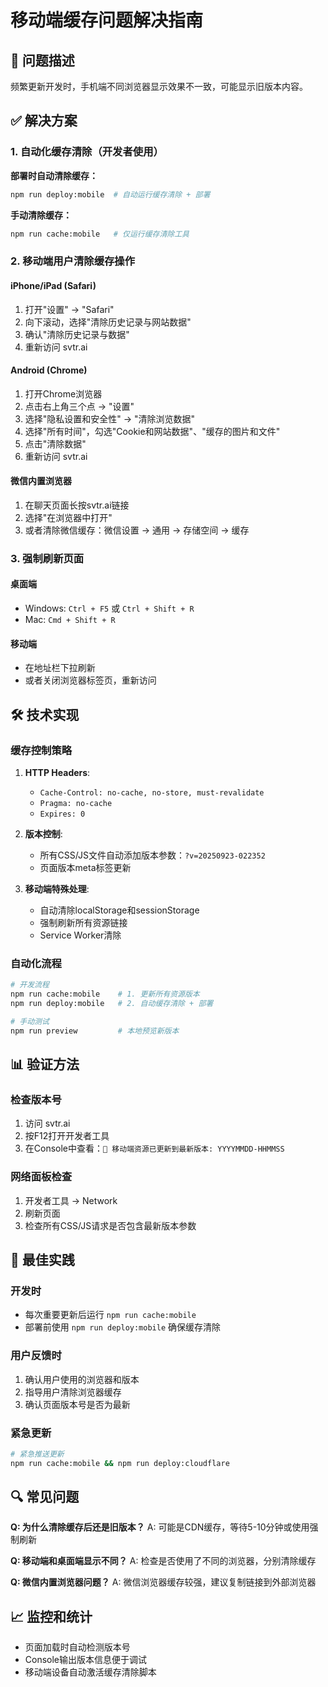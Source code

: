 # 移动端缓存问题解决指南

## 📱 问题描述
频繁更新开发时，手机端不同浏览器显示效果不一致，可能显示旧版本内容。

## ✅ 解决方案

### 1. 自动化缓存清除（开发者使用）

**部署时自动清除缓存：**
```bash
npm run deploy:mobile  # 自动运行缓存清除 + 部署
```

**手动清除缓存：**
```bash
npm run cache:mobile   # 仅运行缓存清除工具
```

### 2. 移动端用户清除缓存操作

#### iPhone/iPad (Safari)
1. 打开"设置" → "Safari"
2. 向下滚动，选择"清除历史记录与网站数据"
3. 确认"清除历史记录与数据"
4. 重新访问 svtr.ai

#### Android (Chrome)
1. 打开Chrome浏览器
2. 点击右上角三个点 → "设置"
3. 选择"隐私设置和安全性" → "清除浏览数据"
4. 选择"所有时间"，勾选"Cookie和网站数据"、"缓存的图片和文件"
5. 点击"清除数据"
6. 重新访问 svtr.ai

#### 微信内置浏览器
1. 在聊天页面长按svtr.ai链接
2. 选择"在浏览器中打开"
3. 或者清除微信缓存：微信设置 → 通用 → 存储空间 → 缓存

### 3. 强制刷新页面

#### 桌面端
- Windows: `Ctrl + F5` 或 `Ctrl + Shift + R`
- Mac: `Cmd + Shift + R`

#### 移动端
- 在地址栏下拉刷新
- 或者关闭浏览器标签页，重新访问

## 🛠️ 技术实现

### 缓存控制策略
1. **HTTP Headers**:
   - `Cache-Control: no-cache, no-store, must-revalidate`
   - `Pragma: no-cache`
   - `Expires: 0`

2. **版本控制**:
   - 所有CSS/JS文件自动添加版本参数：`?v=20250923-022352`
   - 页面版本meta标签更新

3. **移动端特殊处理**:
   - 自动清除localStorage和sessionStorage
   - 强制刷新所有资源链接
   - Service Worker清除

### 自动化流程
```bash
# 开发流程
npm run cache:mobile    # 1. 更新所有资源版本
npm run deploy:mobile   # 2. 自动缓存清除 + 部署

# 手动测试
npm run preview         # 本地预览新版本
```

## 📊 验证方法

### 检查版本号
1. 访问 svtr.ai
2. 按F12打开开发者工具
3. 在Console中查看：`📱 移动端资源已更新到最新版本: YYYYMMDD-HHMMSS`

### 网络面板检查
1. 开发者工具 → Network
2. 刷新页面
3. 检查所有CSS/JS请求是否包含最新版本参数

## 🚀 最佳实践

### 开发时
- 每次重要更新后运行 `npm run cache:mobile`
- 部署前使用 `npm run deploy:mobile` 确保缓存清除

### 用户反馈时
1. 确认用户使用的浏览器和版本
2. 指导用户清除浏览器缓存
3. 确认页面版本号是否为最新

### 紧急更新
```bash
# 紧急推送更新
npm run cache:mobile && npm run deploy:cloudflare
```

## 🔍 常见问题

**Q: 为什么清除缓存后还是旧版本？**
A: 可能是CDN缓存，等待5-10分钟或使用强制刷新

**Q: 移动端和桌面端显示不同？**
A: 检查是否使用了不同的浏览器，分别清除缓存

**Q: 微信内置浏览器问题？**
A: 微信浏览器缓存较强，建议复制链接到外部浏览器

## 📈 监控和统计

- 页面加载时自动检测版本号
- Console输出版本信息便于调试
- 移动端设备自动激活缓存清除脚本